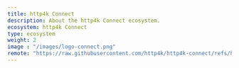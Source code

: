 ```yaml
---
title: http4k Connect
description: About the http4k Connect ecosystem.
ecosystem: http4k Connect
type: ecosystem
weight: 2
image : "/images/logo-connect.png"
remote: "https://raw.githubusercontent.com/http4k/http4k-connect/refs/heads/master/README.md"
---
```

